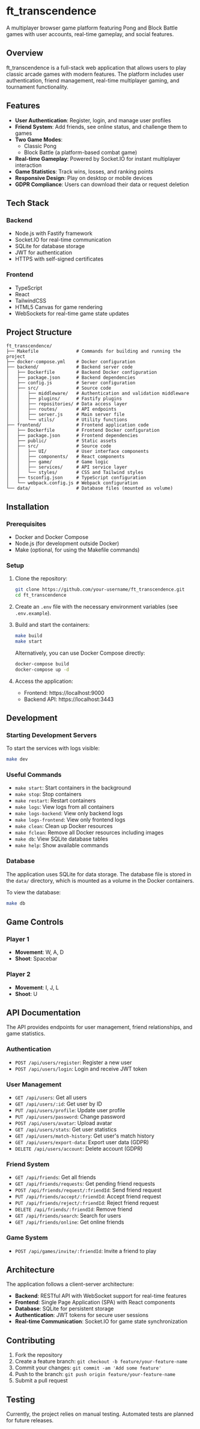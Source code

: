 # ft_transcendence

A multiplayer browser game platform featuring Pong and Block Battle games with user accounts, real-time gameplay, and social features.

## Overview

ft_transcendence is a full-stack web application that allows users to play classic arcade games with modern features. The platform includes user authentication, friend management, real-time multiplayer gaming, and tournament functionality.

## Features

- **User Authentication**: Register, login, and manage user profiles
- **Friend System**: Add friends, see online status, and challenge them to games
- **Two Game Modes**: 
  - Classic Pong
  - Block Battle (a platform-based combat game)
- **Real-time Gameplay**: Powered by Socket.IO for instant multiplayer interaction
- **Game Statistics**: Track wins, losses, and ranking points
- **Responsive Design**: Play on desktop or mobile devices
- **GDPR Compliance**: Users can download their data or request deletion

## Tech Stack

### Backend
- Node.js with Fastify framework
- Socket.IO for real-time communication
- SQLite for database storage
- JWT for authentication
- HTTPS with self-signed certificates

### Frontend
- TypeScript
- React
- TailwindCSS
- HTML5 Canvas for game rendering
- WebSockets for real-time game state updates

## Project Structure

```
ft_transcendence/
├── Makefile              # Commands for building and running the project
├── docker-compose.yml    # Docker configuration
├── backend/              # Backend server code
│   ├── Dockerfile        # Backend Docker configuration
│   ├── package.json      # Backend dependencies
│   ├── config.js         # Server configuration
│   ├── src/              # Source code
│   │   ├── middleware/   # Authentication and validation middleware
│   │   ├── plugins/      # Fastify plugins
│   │   ├── repositories/ # Data access layer
│   │   ├── routes/       # API endpoints
│   │   ├── server.js     # Main server file
│   │   └── utils/        # Utility functions
├── frontend/             # Frontend application code
│   ├── Dockerfile        # Frontend Docker configuration
│   ├── package.json      # Frontend dependencies
│   ├── public/           # Static assets
│   ├── src/              # Source code
│   │   ├── UI/           # User interface components
│   │   ├── components/   # React components
│   │   ├── game/         # Game logic
│   │   ├── services/     # API service layer
│   │   └── styles/       # CSS and Tailwind styles
│   ├── tsconfig.json     # TypeScript configuration
│   └── webpack.config.js # Webpack configuration
└── data/                 # Database files (mounted as volume)
```

## Installation

### Prerequisites
- Docker and Docker Compose
- Node.js (for development outside Docker)
- Make (optional, for using the Makefile commands)

### Setup

1. Clone the repository:
   ```bash
   git clone https://github.com/your-username/ft_transcendence.git
   cd ft_transcendence
   ```

2. Create an `.env` file with the necessary environment variables (see `.env.example`).

3. Build and start the containers:
   ```bash
   make build
   make start
   ```

   Alternatively, you can use Docker Compose directly:
   ```bash
   docker-compose build
   docker-compose up -d
   ```

4. Access the application:
   - Frontend: https://localhost:9000
   - Backend API: https://localhost:3443

## Development

### Starting Development Servers

To start the services with logs visible:
```bash
make dev
```

### Useful Commands

- `make start`: Start containers in the background
- `make stop`: Stop containers
- `make restart`: Restart containers
- `make logs`: View logs from all containers
- `make logs-backend`: View only backend logs
- `make logs-frontend`: View only frontend logs
- `make clean`: Clean up Docker resources
- `make fclean`: Remove all Docker resources including images
- `make db`: View SQLite database tables
- `make help`: Show available commands

### Database

The application uses SQLite for data storage. The database file is stored in the `data/` directory, which is mounted as a volume in the Docker containers.

To view the database:
```bash
make db
```

## Game Controls

### Player 1
- **Movement**: W, A, D
- **Shoot**: Spacebar

### Player 2
- **Movement**: I, J, L
- **Shoot**: U

## API Documentation

The API provides endpoints for user management, friend relationships, and game statistics.

### Authentication
- `POST /api/users/register`: Register a new user
- `POST /api/users/login`: Login and receive JWT token

### User Management
- `GET /api/users`: Get all users
- `GET /api/users/:id`: Get user by ID
- `PUT /api/users/profile`: Update user profile
- `PUT /api/users/password`: Change password
- `POST /api/users/avatar`: Upload avatar
- `GET /api/users/stats`: Get user statistics
- `GET /api/users/match-history`: Get user's match history
- `GET /api/users/export-data`: Export user data (GDPR)
- `DELETE /api/users/account`: Delete account (GDPR)

### Friend System
- `GET /api/friends`: Get all friends
- `GET /api/friends/requests`: Get pending friend requests
- `POST /api/friends/request/:friendId`: Send friend request
- `PUT /api/friends/accept/:friendId`: Accept friend request
- `PUT /api/friends/reject/:friendId`: Reject friend request
- `DELETE /api/friends/:friendId`: Remove friend
- `GET /api/friends/search`: Search for users
- `GET /api/friends/online`: Get online friends

### Game System
- `POST /api/games/invite/:friendId`: Invite a friend to play

## Architecture

The application follows a client-server architecture:

- **Backend**: RESTful API with WebSocket support for real-time features
- **Frontend**: Single Page Application (SPA) with React components
- **Database**: SQLite for persistent storage
- **Authentication**: JWT tokens for secure user sessions
- **Real-time Communication**: Socket.IO for game state synchronization

## Contributing

1. Fork the repository
2. Create a feature branch: `git checkout -b feature/your-feature-name`
3. Commit your changes: `git commit -am 'Add some feature'`
4. Push to the branch: `git push origin feature/your-feature-name`
5. Submit a pull request

## Testing

Currently, the project relies on manual testing. Automated tests are planned for future releases.
